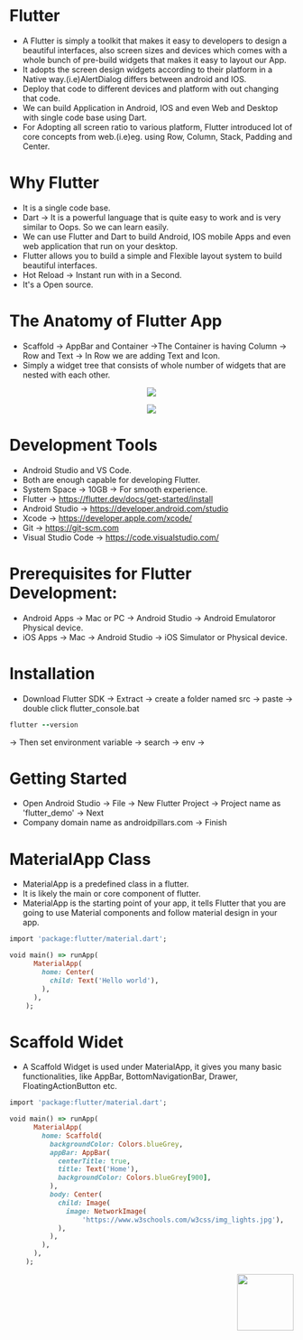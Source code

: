 # Flutter

- A Flutter is simply a toolkit that makes it easy to developers to design a beautiful interfaces, also screen sizes and devices
which comes with a whole bunch of pre-build widgets that makes it easy to layout our App.
- It adopts the screen design widgets according to their platform in a Native way.(i.e)AlertDialog differs between android and IOS.
- Deploy that code to different devices and platform with out changing that code.
- We can build Application in Android, IOS and even Web and Desktop with single code base using Dart.
- For Adopting all screen ratio to various platform, Flutter introduced lot of core concepts from web.(i.e)eg. using Row, Column, Stack, Padding and Center.

# Why Flutter

- It is a single code base.
- Dart -> It is a powerful language that is quite easy to work and is very similar to Oops. So we can learn easily.
- We can use Flutter and Dart to build Android, IOS mobile Apps and even web application that run on your desktop.
- Flutter allows you to build a simple and Flexible layout system to build beautiful interfaces.
- Hot Reload -> Instant run with in a Second.
- It's a Open source.

# The Anatomy of Flutter App

- Scaffold -> AppBar and Container ->The Container is having Column -> Row and Text -> In Row we are adding Text and Icon.
- Simply a widget tree that consists of whole number of widgets that are nested with each other.
<p align="center">
 <img src="https://user-images.githubusercontent.com/48873155/74207110-2f4acc00-4ca4-11ea-99cf-e41c9b403b70.png"/>
</p>
<p align="center">
 <img src="https://user-images.githubusercontent.com/48873155/74207299-08d96080-4ca5-11ea-8f8f-120b987a3542.png"/>
</p>

# Development Tools

- Android Studio and VS Code.
- Both are enough capable for developing Flutter.
- System Space -> 10GB -> For smooth experience.
- Flutter -> https://flutter.dev/docs/get-started/install
- Android Studio -> https://developer.android.com/studio
- Xcode -> https://developer.apple.com/xcode/
- Git -> https://git-scm.com
- Visual Studio Code -> https://code.visualstudio.com/

# Prerequisites for Flutter Development:

- Android Apps -> Mac or PC -> Android Studio -> Android Emulatoror Physical device.
- iOS Apps -> Mac -> Android Studio -> iOS Simulator or Physical device.

# Installation

- Download Flutter SDK -> Extract -> create a folder named src -> paste -> double click flutter_console.bat 
```ruby
flutter --version
```
-> Then set environment variable -> search -> env -> 

# Getting Started
- Open Android Studio -> File -> New Flutter Project -> Project name as 'flutter_demo' -> Next
- Company domain name as androidpillars.com -> Finish

# MaterialApp Class
- MaterialApp is a predefined class in a flutter. 
- It is likely the main or core component of flutter. 
- MaterialApp is the starting point of your app, it tells Flutter that you are going to use Material components and follow material design in your app.

```ruby
import 'package:flutter/material.dart';

void main() => runApp(
      MaterialApp(
        home: Center(
          child: Text('Hello world'),
        ),
      ),
    );
```  

# Scaffold Widet

- A Scaffold Widget is used under MaterialApp, it gives you many basic functionalities, like AppBar, BottomNavigationBar, Drawer, FloatingActionButton etc.

```ruby
import 'package:flutter/material.dart';

void main() => runApp(
      MaterialApp(
        home: Scaffold(
          backgroundColor: Colors.blueGrey,
          appBar: AppBar(
            centerTitle: true,
            title: Text('Home'),
            backgroundColor: Colors.blueGrey[900],
          ),
          body: Center(
            child: Image(
              image: NetworkImage(
                  'https://www.w3schools.com/w3css/img_lights.jpg'),
            ),
          ),
        ),
      ),
    );
```



<img align="right" width="100" height="100" src="http://www.fillmurray.com/100/100">
